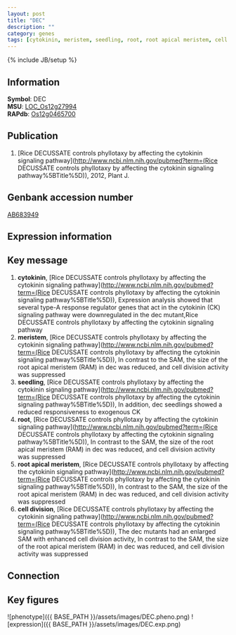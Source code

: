 ```yaml
---
layout: post
title: "DEC"
description: ""
category: genes
tags: [cytokinin, meristem, seedling, root, root apical meristem, cell division, Gene]
---
```

{% include JB/setup %}

## Information
__Symbol__: DEC  
__MSU__: [LOC_Os12g27994](http://rice.plantbiology.msu.edu/cgi-bin/ORF_infopage.cgi?orf=LOC_Os12g27994)  
__RAPdb__: [Os12g0465700](http://rapdb.dna.affrc.go.jp/viewer/gbrowse_details/irgsp1?name=Os12g0465700)  

## Publication
1. [Rice DECUSSATE controls phyllotaxy by affecting the cytokinin signaling pathway](http://www.ncbi.nlm.nih.gov/pubmed?term=(Rice DECUSSATE controls phyllotaxy by affecting the cytokinin signaling pathway%5BTitle%5D)), 2012, Plant J.

## Genbank accession number
[AB683949](http://www.ncbi.nlm.nih.gov/nuccore/AB683949)

## Expression information

## Key message
1. __cytokinin__, [Rice DECUSSATE controls phyllotaxy by affecting the cytokinin signaling pathway](http://www.ncbi.nlm.nih.gov/pubmed?term=(Rice DECUSSATE controls phyllotaxy by affecting the cytokinin signaling pathway%5BTitle%5D)),  Expression analysis showed that several type-A response regulator genes that act in the cytokinin (CK) signaling pathway were downregulated in the dec mutant,Rice DECUSSATE controls phyllotaxy by affecting the cytokinin signaling pathway
2. __meristem__, [Rice DECUSSATE controls phyllotaxy by affecting the cytokinin signaling pathway](http://www.ncbi.nlm.nih.gov/pubmed?term=(Rice DECUSSATE controls phyllotaxy by affecting the cytokinin signaling pathway%5BTitle%5D)),  In contrast to the SAM, the size of the root apical meristem (RAM) in dec was reduced, and cell division activity was suppressed
3. __seedling__, [Rice DECUSSATE controls phyllotaxy by affecting the cytokinin signaling pathway](http://www.ncbi.nlm.nih.gov/pubmed?term=(Rice DECUSSATE controls phyllotaxy by affecting the cytokinin signaling pathway%5BTitle%5D)),  In addition, dec seedlings showed a reduced responsiveness to exogenous CK
4. __root__, [Rice DECUSSATE controls phyllotaxy by affecting the cytokinin signaling pathway](http://www.ncbi.nlm.nih.gov/pubmed?term=(Rice DECUSSATE controls phyllotaxy by affecting the cytokinin signaling pathway%5BTitle%5D)),  In contrast to the SAM, the size of the root apical meristem (RAM) in dec was reduced, and cell division activity was suppressed
5. __root apical meristem__, [Rice DECUSSATE controls phyllotaxy by affecting the cytokinin signaling pathway](http://www.ncbi.nlm.nih.gov/pubmed?term=(Rice DECUSSATE controls phyllotaxy by affecting the cytokinin signaling pathway%5BTitle%5D)),  In contrast to the SAM, the size of the root apical meristem (RAM) in dec was reduced, and cell division activity was suppressed
6. __cell division__, [Rice DECUSSATE controls phyllotaxy by affecting the cytokinin signaling pathway](http://www.ncbi.nlm.nih.gov/pubmed?term=(Rice DECUSSATE controls phyllotaxy by affecting the cytokinin signaling pathway%5BTitle%5D)),  The dec mutants had an enlarged SAM with enhanced cell division activity, In contrast to the SAM, the size of the root apical meristem (RAM) in dec was reduced, and cell division activity was suppressed

## Connection

## Key figures
![phenotype]({{ BASE_PATH }}/assets/images/DEC.pheno.png)
![expression]({{ BASE_PATH }}/assets/images/DEC.exp.png)


